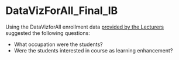 # DataVizForAll_Final_IB

Using the DataVizforAll enrollment data <a href='https://docs.google.com/spreadsheets/d/1egX_akJccnCSzdk1aaDdtrEGe5HcaTrlOW-Yf6mJ3Uo/edit#gid=70869349'> provided by the Lecturers</a> suggested the following questions:
<ul>
<li>What occupation were the students?</li>
<li>Were the students interested in course as learning enhancement?</li>
</ul>
